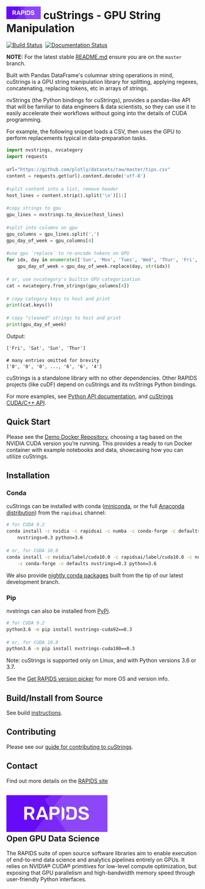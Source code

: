 # <div align="left"><img src="img/rapids_logo.png" width="90px"/>&nbsp;cuStrings - GPU String Manipulation</div>

[![Build Status](http://18.191.94.64/buildStatus/icon?job=custrings-master)](http://18.191.94.64/job/custrings-master/)&nbsp;&nbsp;[![Documentation Status](https://readthedocs.org/projects/nvstrings/badge/?version=latest)](https://rapidsai.github.io/projects/custrings/en/latest)

**NOTE:** For the latest stable [README.md](https://github.com/rapidsai/custrings/blob/master/README.md) ensure you are on the `master` branch.

Built with Pandas DataFrame's columnar string operations in mind, cuStrings is a GPU string manipulation library for splitting, applying regexes, concatenating, replacing tokens, etc in arrays of strings.

nvStrings (the Python bindings for cuStrings), provides a pandas-like API that will be familiar to data engineers & data scientists, so they can use it to easily accelerate their workflows without going into the details of CUDA programming.

For example, the following snippet loads a CSV, then uses the GPU to perform replacements typical in data-preparation tasks.
```python
import nvstrings, nvcategory
import requests

url="https://github.com/plotly/datasets/raw/master/tips.csv"
content = requests.get(url).content.decode('utf-8')

#split content into a list, remove header
host_lines = content.strip().split('\n')[1:]

#copy strings to gpu
gpu_lines = nvstrings.to_device(host_lines)

#split into columns on gpu
gpu_columns = gpu_lines.split(',')
gpu_day_of_week = gpu_columns[4]

#use gpu `replace` to re-encode tokens on GPU
for idx, day in enumerate(['Sun', 'Mon', 'Tues', 'Wed', 'Thur', 'Fri', 'Sat']):
    gpu_day_of_week = gpu_day_of_week.replace(day, str(idx))

# or, use nvcategory's builtin GPU categorization
cat = nvcategory.from_strings(gpu_columns[4])

# copy category keys to host and print
print(cat.keys())

# copy "cleaned" strings to host and print
print(gpu_day_of_week)
```

Output:
```
['Fri', 'Sat', 'Sun', 'Thur']

# many entries omitted for brevity
['0', '0', '0', ..., '6', '6', '4']
```

cuStrings is a standalone library with no other dependencies. Other RAPIDS projects (like cuDF) depend on cuStrings and its nvStrings Python bindings.

For more examples, see [Python API documentation](http://rapidsai.github.io/projects/nvstrings/en/latest), and [cuStrings CUDA/C++ API](cpp/cuStrings-API.pdf).
## Quick Start

Please see the [Demo Docker Repository](https://hub.docker.com/r/rapidsai/rapidsai/), choosing a tag based on the NVIDIA CUDA version you’re running. This provides a ready to run Docker container with example notebooks and data, showcasing how you can utilize cuStrings.

## Installation

### Conda

cuStrings can be installed with conda ([miniconda](https://conda.io/miniconda.html), or the full [Anaconda distribution](https://www.anaconda.com/download)) from the `rapidsai` channel:
```bash
# for CUDA 9.2
conda install -c nvidia -c rapidsai -c numba -c conda-forge -c defaults \
    nvstrings=0.3 python=3.6

# or, for CUDA 10.0
conda install -c nvidia/label/cuda10.0 -c rapidsai/label/cuda10.0 -c numba \
    -c conda-forge -c defaults nvstrings=0.3 python=3.6
```

We also provide [nightly conda packages](https://anaconda.org/rapidsai-nightly) built from the tip of our latest development branch.

### Pip

nvstrings can also be installed from [PyPi](https://pypi.org/project/nvstrings).

```bash
# for CUDA 9.2
python3.6 -m pip install nvstrings-cuda92==0.3

# or, for CUDA 10.0
python3.6 -m pip install nvstrings-cuda100==0.3
```

Note: cuStrings is supported only on Linux, and with Python versions 3.6 or 3.7.

See the [Get RAPIDS version picker](https://rapids.ai/start.html) for more OS and version info. 

## Build/Install from Source
See build [instructions](CONTRIBUTING.md#setting-up-your-build-environment).

## Contributing

Please see our [guide for contributing to cuStrings](CONTRIBUTING.md).

## Contact

Find out more details on the [RAPIDS site](https://rapids.ai/community.html)

## <div align="left"><img src="img/rapids_logo.png" width="265px"/></div> Open GPU Data Science

The RAPIDS suite of open source software libraries aim to enable execution of end-to-end data science and analytics pipelines entirely on GPUs. It relies on NVIDIA® CUDA® primitives for low-level compute optimization, but exposing that GPU parallelism and high-bandwidth memory speed through user-friendly Python interfaces.
